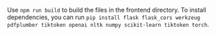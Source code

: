 Use `npm run build` to build the files in the frontend directory. To install dependencies, you can run ```pip install flask flask_cors werkzeug pdfplumber tiktoken openai nltk numpy scikit-learn tiktoken torch```.
